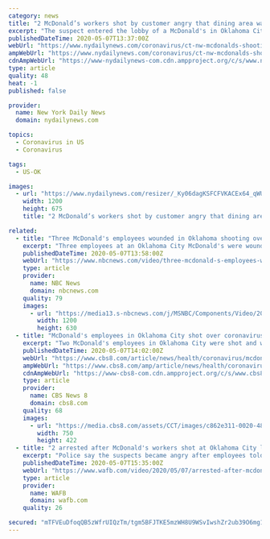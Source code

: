 ```yaml
---
category: news
title: "2 McDonald’s workers shot by customer angry that dining area was closed because of the coronavirus, Oklahoma City police say"
excerpt: "The suspect entered the lobby of a McDonald's in Oklahoma City and became agitated after being told the dining room was closed for safety reasons, police said."
publishedDateTime: 2020-05-07T13:37:00Z
webUrl: "https://www.nydailynews.com/coronavirus/ct-nw-mcdonalds-shooting-oklahoma-coronavirus-20200507-ic3us2m5pvbn5fwfwunozkdx4u-story.html"
ampWebUrl: "https://www.nydailynews.com/coronavirus/ct-nw-mcdonalds-shooting-oklahoma-coronavirus-20200507-ic3us2m5pvbn5fwfwunozkdx4u-story.html?outputType=amp"
cdnAmpWebUrl: "https://www-nydailynews-com.cdn.ampproject.org/c/s/www.nydailynews.com/coronavirus/ct-nw-mcdonalds-shooting-oklahoma-coronavirus-20200507-ic3us2m5pvbn5fwfwunozkdx4u-story.html?outputType=amp"
type: article
quality: 48
heat: -1
published: false

provider:
  name: New York Daily News
  domain: nydailynews.com

topics:
  - Coronavirus in US
  - Coronavirus

tags:
  - US-OK

images:
  - url: "https://www.nydailynews.com/resizer/_Ky06dagKSFCFVKACEx64_qWUps=/1200x0/top/arc-anglerfish-arc2-prod-tronc.s3.amazonaws.com/public/JYTXEODX3FEPVOXXKAM76JN5D4"
    width: 1200
    height: 675
    title: "2 McDonald’s workers shot by customer angry that dining area was closed because of the coronavirus, Oklahoma City police say"

related:
  - title: "Three McDonald's employees wounded in Oklahoma shooting over COVID-19 restrictions"
    excerpt: "Three employees at an Oklahoma City McDonald's were wounded Wednesday when a woman became angry and fired shots after being told the dining room was closed due to the coronavirus pandemic. KFOR's Taylor Adams reports."
    publishedDateTime: 2020-05-07T13:58:00Z
    webUrl: "https://www.nbcnews.com/video/three-mcdonald-s-employees-wounded-in-shooting-over-covid-19-restrictions-83135045778"
    type: article
    provider:
      name: NBC News
      domain: nbcnews.com
    quality: 79
    images:
      - url: "https://media13.s-nbcnews.com/j/MSNBC/Components/Video/202005/NC_mcdonaldsshooting0507_1920x1080.nbcnews-fp-1200-630.jpg"
        width: 1200
        height: 630
  - title: "McDonald's employees in Oklahoma City shot over coronavirus dining area restrictions"
    excerpt: "Two McDonald's employees in Oklahoma City were shot and wounded by a customer who was angry that the restaurant's dining area was closed because of the coronavirus pandemic, police said. A female suspect was in custody after the Wednesday night shooting,"
    publishedDateTime: 2020-05-07T14:02:00Z
    webUrl: "https://www.cbs8.com/article/news/health/coronavirus/mcdonalds-employees-shot-over-coronavirus-dining-area-restrictions/507-71ac81e3-bb8b-4850-862f-2493ab1795c6"
    ampWebUrl: "https://www.cbs8.com/amp/article/news/health/coronavirus/mcdonalds-employees-shot-over-coronavirus-dining-area-restrictions/507-71ac81e3-bb8b-4850-862f-2493ab1795c6"
    cdnAmpWebUrl: "https://www-cbs8-com.cdn.ampproject.org/c/s/www.cbs8.com/amp/article/news/health/coronavirus/mcdonalds-employees-shot-over-coronavirus-dining-area-restrictions/507-71ac81e3-bb8b-4850-862f-2493ab1795c6"
    type: article
    provider:
      name: CBS News 8
      domain: cbs8.com
    quality: 68
    images:
      - url: "https://media.cbs8.com/assets/CCT/images/c862e311-0020-4804-96ac-270a14e090d2/c862e311-0020-4804-96ac-270a14e090d2_750x422.jpg"
        width: 750
        height: 422
  - title: "2 arrested after McDonald's workers shot at Oklahoma City location closed due to COVID-19"
    excerpt: "Police say the suspects became angry after employees told them the dining room at the McDonald's location wasn't open."
    publishedDateTime: 2020-05-07T15:35:00Z
    webUrl: "https://www.wafb.com/video/2020/05/07/arrested-after-mcdonald-workers-shot-oklahoma-city-location-closed-due-covid-/"
    type: article
    provider:
      name: WAFB
      domain: wafb.com
    quality: 26

secured: "mTFVEuDfoqQB5zWfrUIQzTm/tgm5BFJTKE5mzWH8U9WSvIwshZr2ub39O6mg13Hr3Dy7neqSusW/Y7ojsqXbdUHjHyX6yyiibViOry5tUhzbd5z4vDiL4LtoMtjg2wGV1YMIHlwFDRQzpk3rUte58ZIodBigrs98CD9dnT/2Gdt44qqwnbpdKgqMb8OVzX0oKluK9yTaVpDMDurhEPd5jamojtGl9pBMmM5c7Nu7e0u33YvyytmJ7qJbeL2Xah3D1T96G7iUfrM1iExA9xuojQW5Vxut2lm+TG00e60FXaVifPMQe0NEFmgS75s58JH1BzhPwaz3DmNZ3dHPqguMZpb2p3miDgAqrR/7gIdfoIrRa1lJxQrJ3My+sFuhxQLA+sPS3cYF28/oAw0M9hJx7BYsaJbzy+vsEAL3+xPDZpwCMJVxuJhC6f2ariNPMLGcmkJtvA9dcLRnreWzoLDr6L+EeriRlrjaCvAN2pZgyZs=;Q2VFuzvALMRyAFQYRpdwcQ=="
---
```


